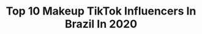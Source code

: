 ---
title: Top 10 Makeup TikTok Influencers In Brazil In 2020
description: >-
  Find top makeup TikTok influencers in Brazil in 2020. Most popular hashtags: #makeup #maquiagem #halloween #fyp.
platform: TikTok
hits: 439
text_top: Identify the best TikTok profiles on inBeat.
text_bottom: Our database has 439 TikTok influencers like this in Brazil for you to work with.
profiles:
  - username: "laura_satake"
    fullname: >-
      >Lah<
    bio: >-
      Olá!!》ela/dela 📚Bookstan📚 💄Makeup💄 ✨SPAM DE LIKE=BLOCK✨ Obrigada pelos 10k🥰
    location: "Brazil"
    followers: 10100
    engagement: 2941
    commentsToLikes: 0.121356
    id: ckc1u643zyews0j23b6yt8o1r
    verified: false
    hashtags: "#makeup, #jatp, #maquiagem, #pov"
  - username: "canassavictor"
    fullname: >-
      Victor Canassa
    bio: >-
      Makeup artist/ Singer Insta: @canassavictor Contato: vicanassa09@gmail.com
    location: "Brazil"
    followers: 82800
    engagement: 2615
    commentsToLikes: 0.026098
    id: ckcps74rjmbpf0j23946vmcb1
    verified: false
    hashtags: "#makeup, #maquiagem, #maquiagemartistica, #make"
  - username: "janataffarel"
    fullname: >-
      Janaina Taffarel
    bio: >-
      Beauty • Makeup INSTA: @janataffarel
    location: "Brazil"
    followers: 216500
    engagement: 2027
    commentsToLikes: 0.016187
    id: ck9aa7cocje4e0j78dxyx5vpg
    verified: true
    hashtags: "#foryou, #beauty, #makeup, #fakenails"
  - username: "bertamakes"
    fullname: >-
      O BERTA
    bio: >-
      FREE FIRE COSPLAY - MAKEUP ARTIST - GAMER - - SÓ BALA NA CAÇAPA - MUSER 💓
    location: "Brazil"
    followers: 2200000
    engagement: 1595
    commentsToLikes: 0.023282
    id: ckbwfdm4s1yuy0j23ttzilegg
    verified: true
    hashtags: "#freefire, #ads, #fusioninfluencers, #paid"
  - username: "wiilliamfurtado"
    fullname: >-
      William Furtado
    bio: >-
      Makeup artist ✨ Brasil IG: @wiilliamfurtado
    location: "Brazil"
    followers: 63600
    engagement: 1949
    commentsToLikes: 0.037758
    id: ckbf45s0ysctw0j23gzman7zb
    verified: false
    hashtags: "#maquiagem, #makeup, #halloween, #makeupchallenge"
  - username: "celia_ding"
    fullname: >-
      Célia Ding
    bio: >-
      {Dancer}•{Makeup Artist} Kpop💜 Intagram: @celia_ding 🇧🇷🇨🇳
    location: "Brazil"
    followers: 10300
    engagement: 1675
    commentsToLikes: 0.034841
    id: ckan56k14dh8u0i788miohvt4
    verified: false
    hashtags: "#blackpink, #icecream, #dance, #lovesickgirls"
  - username: "jahdeborg"
    fullname: >-
      Jahde Borg
    bio: >-
      🤡Cosplay 💄MakeUp ✈️Vlogg 🇧🇷Brazilian 📸 insta: jahde.borg
    location: "Brazil"
    followers: 762400
    engagement: 1687
    commentsToLikes: 0.010964
    id: ck8sf16o7m9xz0j78sv7tzf67
    verified: true
    hashtags: "#halloween, #blackwidow, #maquiagem, #makeupartist"
  - username: "leticiafgomes"
    fullname: >-
      Letícia Gomes
    bio: >-
      💋 Makeup Artist 📷 IG: @leticiafgomes 💌 leticiafgomes@viralnation.com
    location: "Brazil"
    followers: 5800000
    engagement: 1826
    commentsToLikes: 0.006788
    id: ck80cry2oavmj0j78xhd58r4s
    verified: true
    hashtags: "#dueto, #devilsnoutv, #euusoeico, #madatdisney"
  - username: "anarema4"
    fullname: >-
      ANA REMA
    bio: >-
      📲CRIADORA DE CONTEÚDO 💄MAKEUP ARTIST: @anarema4
    location: "Brazil"
    followers: 70400
    engagement: 2145
    commentsToLikes: 0.018623
    id: ck8qm5a4xoir70j78nqb6rt0m
    verified: false
    hashtags: "#pregui, #fy, #seguidores, #live"
  - username: "carolgruman"
    fullname: >-
      Caroline Gruman
    bio: >-
      São Paulo, SP, Brazil 🇧🇷 makeup lover❤️ meta: 15k
    location: "Brazil"
    followers: 13800
    engagement: 1725
    commentsToLikes: 0.047964
    id: ck9nh7yk6frss0j780pqisenq
    verified: false
    hashtags: "#wonder, #makeup, #comedy, #fyp"
---